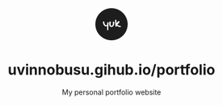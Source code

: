 <div align="center">
  <a href="https://uvinnobusu.gihub.io/portfolio"><img src="./public/logo.svg" width="64px" height="64px"></a>
</div>

<div align="center">
  <h1>uvinnobusu.gihub.io/portfolio</h1>
  <p>My personal portfolio website</p>
</div>
